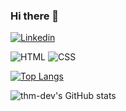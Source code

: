 
### Hi there 👋

[![Linkedin](https://img.shields.io/badge/LinkedIn-0077B5?style=for-the-badge&logo=linkedin&logoColor=white)](https://www.linkedin.com/in/thomas-jefferson-546878167/)

![HTML](https://img.shields.io/badge/HTML5-E34F26?style=for-the-badge&logo=html5&logoColor=white)
![CSS](https://img.shields.io/badge/CSS3-1572B6?style=for-the-badge&logo=css3&logoColor=white)
<!-- [![JavaScript](https://img.shields.io/badge/JavaScript-F7DF1E?style=for-the-badge&logo=javascript&logoColor=black)] -->
<!-- [![React](https://img.shields.io/badge/React-20232A?style=for-the-badge&logo=react&logoColor=61DAFB)] -->
<!-- [![Angular](https://img.shields.io/badge/Angular-DD0031?style=for-the-badge&logo=angular&logoColor=white)] -->
<!-- [![SQL Server](https://img.shields.io/badge/Microsoft_SQL_Server-CC2927?style=for-the-badge&logo=microsoft-sql-server&logoColor=white)] -->
<!-- [![Figma](https://img.shields.io/badge/Figma-F24E1E?style=for-the-badge&logo=figma&logoColor=white)] -->
<!-- [![GIMP](https://img.shields.io/badge/gimp-5C5543?style=for-the-badge&logo=gimp&logoColor=white)] -->
<!-- [![FreeCodeCamp](https://img.shields.io/badge/freecodecamp-27273D?style=for-the-badge&logo=freecodecamp&logoColor=white)] -->


<!-- [![Top Langs](https://github-readme-stats.vercel.app/api/top-langs/?username=thm-dev)](https://github.com/thm-dev) -->
[![Top Langs](https://github-readme-stats.vercel.app/api/top-langs/?username=thm-dev&exclude_repo=github-readme-stats,anuraghazra.github.io)](https://github.com/thm-dev)

![thm-dev's GitHub stats](https://github-readme-stats.vercel.app/api?username=thm-dev&show_icons=true&theme=transparent)